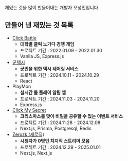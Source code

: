 재밌는 것을 많이 만들어내는 개발자 오성민입니다

## 만들어 낸 재밌는 것 목록
- [Click Battle](https://github.com/awesomemin/clickBattle)
  - **대학별 클릭 노가다 경쟁 게임**
  - 프로젝트 기간 : 2022.01.09 - 2022.01.30
  - Vanila JS, Express.js
- [군택시](https://disquiet.io/product/%EA%B5%B0%ED%83%9D%EC%8B%9C)
  - **군인을 위한 택시 셰어링 서비스**
  - 프로젝트 기간 : 2024.10.11 - 2024.10.29
  - React
- PlayMon
  - **실시간 롤 플레이 알림 앱**
  - 프로젝트 기간 : 2024.11.03 - 2024.11.20
  - Express.js
- [Click My Secret](https://github.com/awesomemin/click-my-secret)
  - **크리스마스를 맞아 비밀을 공유할 수 있는 이벤트 서비스**
  - 프로젝트 기간 : 2024.11.28 - 2024.12.08
  - Next.js, Prisma, Postgresql, Redis
- [Zerozk (제로직)](https://zerozzk.com/)
  - **시청자가 0명인 치지직 스트리머 모음**
  - 프로젝트 기간 : 2024.12.29 - 2025.01.01
  - Nest.js, Next.js

